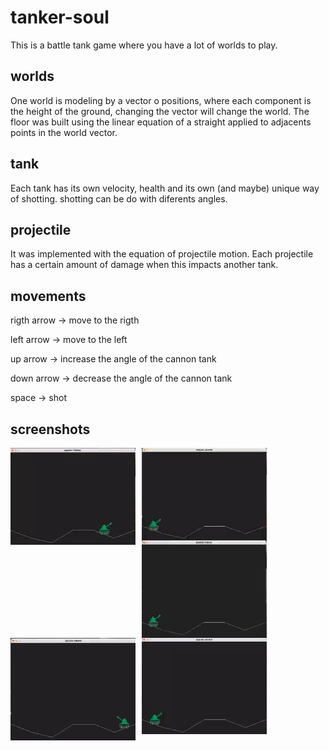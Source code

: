 # tanker-soul

This is a battle tank game where you have a lot of worlds to play.

## worlds
One world is modeling by a vector o positions, where each component is the height of the ground, changing the vector will change the world.
The floor was built using the linear equation of a straight applied to adjacents points in the world vector.

## tank
Each tank has its own velocity, health and its own (and maybe) unique way of shotting.
shotting can be do with diferents angles.

## projectile
It was implemented with the equation of projectile motion.
Each projectile has a certain amount of damage when this impacts another tank.

## movements

<p>rigth arrow -> move to the rigth</p>
<p>left arrow -> move to the left</p>
<p>up arrow -> increase the angle of the cannon tank</p>
<p>down arrow -> decrease the angle of the cannon tank</p>
<p>space -> shot</p>

## screenshots
<img src="images/moving.gif"
alt="tank moving"
style="float: left; margin-right: 10px;"
width="200px"/>
<img src="images/one_shot.gif"
alt="one shot of a tank"
style="float: left; margin-right: 10px;"
width="200px"/>
<img src="images/many_shots.gif"
alt="many shots of one tank"
style="float: left; margin-right: 10px;"
width="200px"/>
<br><br>
<img src="images/shotting_and_moving.gif"
alt="tank moving and shotting"
style="float: left; margin-right: 10px;"
width="200px"/>
<img src="images/shotting_up_and_moving.gif"
alt="tank shotting upwars and moving"
style="float: left; margin-right: 10px;"
width="200px"/>
